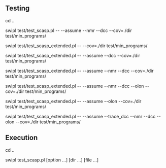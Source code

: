 
## Testing

cd ..

swipl test/test_scasp.pl -- --assume --nmr --dcc --cov=./dir test/min_programs/

swipl test/test_scasp_extended.pl -- --cov=./dir test/min_programs/

swipl test/test_scasp_extended.pl -- --assume --dcc --cov=./dir test/min_programs/

swipl test/test_scasp_extended.pl -- --assume --nmr --dcc --cov=./dir test/min_programs/

swipl test/test_scasp_extended.pl -- --assume --nmr --dcc  --olon --cov=./dir test/min_programs/

swipl test/test_scasp_extended.pl -- --assume --olon --cov=./dir test/min_programs/

swipl test/test_scasp_extended.pl -- --assume --trace_dcc --nmr --dcc  --olon --cov=./dir test/min_programs/

## Execution

cd ..

swipl test_scasp.pl [option ...] [dir ...] [file ...]
